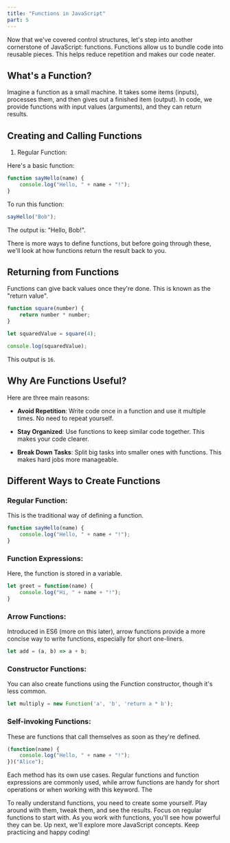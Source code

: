 ```yaml
---
title: "Functions in JavaScript"
part: 5
---
```


Now that we've covered control structures, let's step into another cornerstone of JavaScript: functions. Functions allow us to bundle code into reusable pieces. This helps reduce repetition and makes our code neater.

## What's a Function?

Imagine a function as a small machine. It takes some items (inputs), processes them, and then gives out a finished item (output). In code, we provide functions with input values (arguments), and they can return results.

## Creating and Calling Functions

1. Regular Function:

Here's a basic function:

```javascript
function sayHello(name) {
	console.log("Hello, " + name + "!");
}
```

To run this function:

```javascript
sayHello("Bob");
```

The output is: "Hello, Bob!".

There is more ways to define functions, but before going through these, we'll look at how functions return the result back to you.


## Returning from Functions

Functions can give back values once they're done. This is known as the "return value".

```javascript
function square(number) {
	return number * number;
}

let squaredValue = square(4);

console.log(squaredValue);
```

This output is `16`.

## Why Are Functions Useful?

Here are three main reasons:

* **Avoid Repetition**: Write code once in a function and use it multiple times. No need to repeat yourself.

* **Stay Organized**: Use functions to keep similar code together. This makes your code clearer.

* **Break Down Tasks**: Split big tasks into smaller ones with functions. This makes hard jobs more manageable.

## Different Ways to Create Functions

### Regular Function:

This is the traditional way of defining a function.

```javascript
function sayHello(name) {
	console.log("Hello, " + name + "!");
}
```

### Function Expressions:

Here, the function is stored in a variable.

```javascript
let greet = function(name) {
	console.log("Hi, " + name + "!");
}
```

### Arrow Functions:

Introduced in ES6 (more on this later), arrow functions provide a more concise way to write functions, especially for short one-liners.

```javascript
let add = (a, b) => a + b;
```

### Constructor Functions:

You can also create functions using the Function constructor, though it's less common.

```javascript
let multiply = new Function('a', 'b', 'return a * b');
```

### Self-invoking Functions:

These are functions that call themselves as soon as they're defined.

```javascript
(function(name) {
	console.log("Hello, " + name + "!");
})("Alice");
```

Each method has its own use cases. Regular functions and function expressions are commonly used, while arrow functions are handy for short operations or when working with this keyword. The 

To really understand functions, you need to create some yourself. Play around with them, tweak them, and see the results. Focus on regular functions to start with. As you work with functions, you'll see how powerful they can be. Up next, we'll explore more JavaScript concepts. Keep practicing and happy coding!